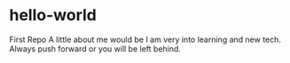 # hello-world
First Repo
A little about me would be I am very into learning and new tech. Always push forward or you will be left behind.

